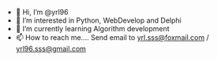- 👋 Hi, I’m @yrl96
- 👀 I’m interested in Python, WebDevelop and Delphi
- 🌱 I’m currently learning Algorithm development
- 📫 How to reach me.... Send email to yrl.sss@foxmail.com / yrl96.sss@gmail.com

<!---
yrl96/yrl96 is a ✨ special ✨ repository because its `README.md` (this file) appears on your GitHub profile.
You can click the Preview link to take a look at your changes.
--->
